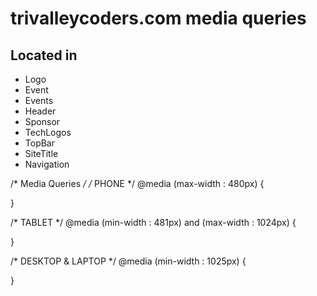 # trivalleycoders.com media queries

## Located in
- Logo
- Event
- Events
- Header
- Sponsor
- TechLogos
- TopBar
- SiteTitle
- Navigation






/*
    Media Queries
 */
/* PHONE */
@media (max-width : 480px) {

}

/* TABLET */
@media (min-width : 481px) and (max-width : 1024px) {

}

/* DESKTOP & LAPTOP */
@media (min-width : 1025px) {

}

